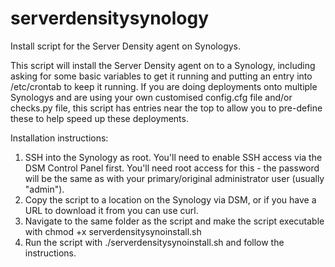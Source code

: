 # serverdensitysynology
Install script for the Server Density agent on Synologys.

This script will install the Server Density agent on to a Synology, including asking for some basic variables to get it running and putting an entry into /etc/crontab to keep it running.
If you are doing deployments onto multiple Synologys and are using your own customised config.cfg file and/or checks.py file, this script has entries near the top to allow you to pre-define these to help speed up these deployments.

Installation instructions:

1. SSH into the Synology as root. You'll need to enable SSH access via the DSM Control Panel first. You'll need root access for this - the password will be the same as with your primary/original administrator user (usually "admin").
2. Copy the script to a location on the Synology via DSM, or if you have a URL to download it from you can use curl.
3. Navigate to the same folder as the script and make the script executable with chmod +x serverdensitysynoinstall.sh
4. Run the script with ./serverdensitysynoinstall.sh and follow the instructions.
